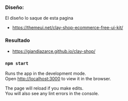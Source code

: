 ### Diseño:
El diseño lo saque de esta pagina
- https://themeui.net/clay-shop-ecommerce-free-ui-kit/

### Resultado
- https://giandiazarce.github.io/clay-shop/

### `npm start`

Runs the app in the development mode.\
Open [http://localhost:3000](http://localhost:3000) to view it in the browser.

The page will reload if you make edits.\
You will also see any lint errors in the console.


